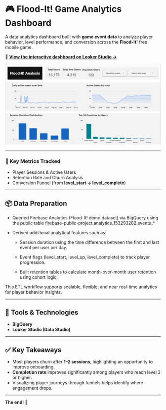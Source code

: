 # 🎮 Flood-It! Game Analytics Dashboard  

A data analytics dashboard built with **game event data** to analyze player behavior, level performance, and conversion across the **Flood-It!** free mobile game.  

🔗 **[View the interactive dashboard on Looker Studio →](https://lookerstudio.google.com/reporting/506c75d3-9105-44ff-9ddb-aad1a6819208)**  
<p align="center">
  <a href="https://lookerstudio.google.com/reporting/506c75d3-9105-44ff-9ddb-aad1a6819208" target="_blank">
    <img src="https://github.com/ntmh12/game-analysis/blob/main/FloodIt_Analytics_Preview.png" />
  </a>
</p>

---

### 🎯 Key Metrics Tracked
- Player Sessions & Active Users  
- Retention Rate and Churn Analysis  
- Conversion Funnel (from **level_start → level_complete**)  

---

## 📦 Data Preparation  

- Queried Firebase Analytics (Flood-It! demo dataset) via BigQuery using the public table firebase-public-project.analytics_153293282.events_*  

- Derived additional analytical features such as:

    - Session duration using the time difference between the first and last event per user per day.

    - Event flags (level_start, level_up, level_complete) to track player progression.
    - Built retention tables to calculate month-over-month user retention using cohort logic.

This ETL workflow supports scalable, flexible, and near real-time analytics for player behavior insights.  

---

## 🧰 Tools & Technologies  

- **BigQuery**  
- **Looker Studio (Data Studio)** 

---

## ✅ Key Takeaways  

- Most players churn after **1–2 sessions**, highlighting an opportunity to improve onboarding.  
- **Completion rate** improves significantly among players who reach level 3 or higher.  
- Visualizing player journeys through funnels helps identify where engagement drops.  

---

**The end!** 🚀
